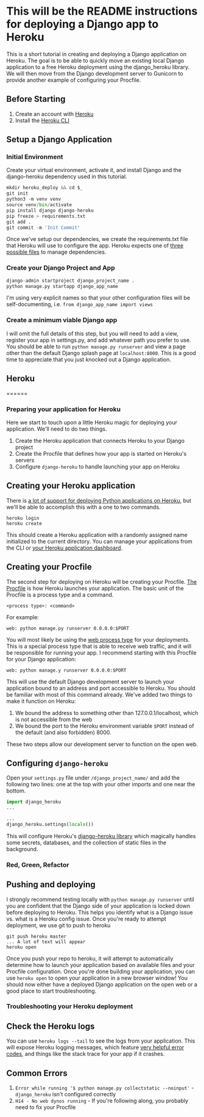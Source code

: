 This will be the README instructions for deploying a Django app to Heroku
======

This is a short tutorial in creating and deploying a Django application on Heroku. The goal is to be able to quickly move an existing local Django application to a free Heroku deployment using the django_heroku library. We will then move from the Django development server to Gunicorn to provide another example of configuring your Procfile.

## Before Starting

1. Create an account with [Heroku](https://www.heroku.com/)
2. Install the [Heroku CLI](https://devcenter.heroku.com/articles/heroku-cli)

## Setup a Django Application

### Initial Environment
Create your virtual environment, activate it, and install Django and the django-heroku dependency used in this tutorial.

```python
mkdir heroku_deploy && cd $_
git init
python3 -m venv venv
source venv/bin/activate
pip install django django-heroku
pip freeze > requirements.txt
git add .
git commit -m 'Init Commit'
```
Once we've setup our dependencies, we create the requirements.txt file that Heroku will use to configure the app. Heroku expects one of [three possible files](https://devcenter.heroku.com/articles/deploying-python#expected-files-for-python) to manage dependencies. 


### Create your Django Project and App

```python
django-admin startproject django_project_name .
python manage.py startapp django_app_name
```

I'm using very explicit names so that your other configuration files will be self-documenting, i.e. `from django_app_name import views`

### Create a minimum viable Django app
I will omit the full details of this step, but you will need to add a view, register your app in settings.py, and add whatever path you prefer to use. You should be able to run `python manage.py runserver` and view a page other than the default Django splash page at `localhost:8000`. This is a good time to appreciate that you just knocked out a Django application.

## Heroku
======

### Preparing your application for Heroku
Here we start to touch upon a little Heroku magic for deploying your application. We'll need to do two things.
1. Create the Heroku application that connects Heroku to your Django project
2. Create the Procfile that defines how your app is started on Heroku's servers
3. Configure `django-heroku` to handle launching your app on Heroku

## Creating your Heroku application
There is [a lot of support for deploying Python applications on Heroku](https://devcenter.heroku.com/categories/python-support), but we'll be able to accomplish this with a one to two commands.

```
heroku login
heroku create
```

This should create a Heroku application with a randomly assigned name initialized to the current directory. You can manage your applications from the CLI or [your Heroku application dashboard](https://dashboard.heroku.com/apps).

## Creating your Procfile
The second step for deploying on Heroku will be creating your Procfile. [The Procfile](https://devcenter.heroku.com/articles/procfile) is how Heroku launches your application. The basic unit of the Procfile is a process type and a command.

```
<process type>: <command>
```

For example:
```
web: python manage.py runserver 0.0.0.0:$PORT
```

You will most likely be using the [web process type](https://devcenter.heroku.com/articles/procfile#the-web-process-type) for your deployments. This is a special process type that is able to receive web traffic, and it will be responsible for running your app. I recommend starting with this Procfile for your Django application:

```
web: python manage.y runserver 0.0.0.0:$PORT
```

This will use the default Django development server to launch your application bound to an address and port accessible to Heroku. You should be familiar with most of this command already. We've added two things to make it function on Heroku:
1. We bound the address to something other than 127.0.0.1/localhost, which is not accessible from the web
2. We bound the port to the Heroku environment variable `$PORT` instead of the default (and also forbidden) 8000.

These two steps allow our development server to function on the open web.

## Configuring `django-heroku`
Open your `settings.py` file under `/django_project_name/` and add the following two lines: one at the top with your other imports and one near the bottom.

```python
import django_heroku
...

...
django_heroku.settings(locals())
```

This will configure Heroku's [django-heroku library](https://github.com/heroku/django-heroku) which magically handles some secrets, databases, and the collection of static files in the background.

### Red, Green, Refactor

## Pushing and deploying
I strongly recommend testing locally with `python manage.py runserver` until you are confident that the Django side of your application is locked down before deploying to Heroku. This helps you identify what is a Django issue vs. what is a Heroku config issue. Once you're ready to attempt deployment, we use git to push to heroku

```
git push heroku master
... A lot of text will appear
heroku open
```

Once you push your repo to heroku, it will attempt to automatically determine how to launch your application based on available files and your Procfile configuration. Once you're done building your application, you can use `heroku open` to open your application in a new browser window! You should now either have a deployed Django application on the open web or a good place to start troubleshooting. 

### Troubleshooting your Heroku deployment

## Check the Heroku logs
You can use `heroku logs --tail` to see the logs from your application. This will expose Heroku logging messages, which feature [very helpful error codes](https://devcenter.heroku.com/articles/error-codes), and things like the stack trace for your app if it crashes.  

## Common Errors

1. `Error while running '$ python manage.py collectstatic --noinput'` - `django_heroku` isn't configured correctly
2. `H14 - No web dynos running` - If you're following along, you probably need to fix your Procfile
